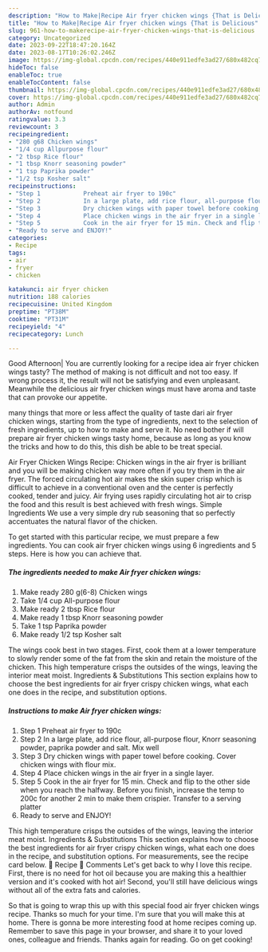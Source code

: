 ```yaml
---
description: "How to Make|Recipe Air fryer chicken wings {That is Delicious"
title: "How to Make|Recipe Air fryer chicken wings {That is Delicious"
slug: 961-how-to-makerecipe-air-fryer-chicken-wings-that-is-delicious
category: Uncategorized
date: 2023-09-22T18:47:20.164Z
date: 2023-08-17T10:26:02.246Z
image: https://img-global.cpcdn.com/recipes/440e911edfe3ad27/680x482cq70/air-fryer-chicken-wings-recipe-main-photo.jpg
hideToc: false
enableToc: true
enableTocContent: false
thumbnail: https://img-global.cpcdn.com/recipes/440e911edfe3ad27/680x482cq70/air-fryer-chicken-wings-recipe-main-photo.jpg
cover: https://img-global.cpcdn.com/recipes/440e911edfe3ad27/680x482cq70/air-fryer-chicken-wings-recipe-main-photo.jpg
author: Admin
authorAv: notfound
ratingvalue: 3.3
reviewcount: 3
recipeingredient:
- "280 g68 Chicken wings"
- "1/4 cup Allpurpose flour"
- "2 tbsp Rice flour"
- "1 tbsp Knorr seasoning powder"
- "1 tsp Paprika powder"
- "1/2 tsp Kosher salt"
recipeinstructions:
- "Step 1            Preheat air fryer to 190c"
- "Step 2            In a large plate, add rice flour, all-purpose flour, Knorr seasoning powder, paprika powder and salt. Mix well"
- "Step 3            Dry chicken wings with paper towel before cooking. Cover chicken wings with flour mix."
- "Step 4            Place chicken wings in the air fryer in a single layer."
- "Step 5            Cook in the air fryer for 15 min. Check and flip to the other side when you reach the halfway. Before you finish, increase the temp to 200c for another 2 min to make them crispier. Transfer to a serving platter"
- "Ready to serve and ENJOY!"
categories:
- Recipe
tags:
- air
- fryer
- chicken

katakunci: air fryer chicken 
nutrition: 188 calories
recipecuisine: United Kingdom
preptime: "PT38M"
cooktime: "PT31M"
recipeyield: "4"
recipecategory: Lunch

---
```



Good Afternoon| You are currently looking for a recipe idea air fryer chicken wings tasty? The method of making is not difficult and not too easy. If wrong process it, the result will not be satisfying and even unpleasant. Meanwhile the delicious air fryer chicken wings must have aroma and taste that can provoke our appetite.






many things that more or less affect the quality of taste dari air fryer chicken wings, starting from the type of ingredients, next to the selection of fresh ingredients, up to how to make and serve it. No need bother if will prepare air fryer chicken wings tasty home, because as long as you know the tricks and how to do this, this dish be able to be treat special.


Air Fryer Chicken Wings Recipe: Chicken wings in the air fryer is brilliant and you will be making chicken way more often if you try them in the air fryer. The forced circulating hot air makes the skin super crisp which is difficult to achieve in a conventional oven and the center is perfectly cooked, tender and juicy. Air frying uses rapidly circulating hot air to crisp the food and this result is best achieved with fresh wings. Simple Ingredients We use a very simple dry rub seasoning that so perfectly accentuates the natural flavor of the chicken.


To get started with this particular recipe, we must prepare a few ingredients. You can cook air fryer chicken wings using 6 ingredients and 5 steps. Here is how you can achieve that.

<!--inarticleads1-->

##### The ingredients needed to make Air fryer chicken wings:

1. Make ready 280 g(6-8) Chicken wings
1. Take 1/4 cup All-purpose flour
1. Make ready 2 tbsp Rice flour
1. Make ready 1 tbsp Knorr seasoning powder
1. Take 1 tsp Paprika powder
1. Make ready 1/2 tsp Kosher salt


The wings cook best in two stages. First, cook them at a lower temperature to slowly render some of the fat from the skin and retain the moisture of the chicken. This high temperature crisps the outsides of the wings, leaving the interior meat moist. Ingredients &amp; Substitutions This section explains how to choose the best ingredients for air fryer crispy chicken wings, what each one does in the recipe, and substitution options. 

<!--inarticleads2-->

##### Instructions to make Air fryer chicken wings:

1. Step 1            Preheat air fryer to 190c
1. Step 2            In a large plate, add rice flour, all-purpose flour, Knorr seasoning powder, paprika powder and salt. Mix well
1. Step 3            Dry chicken wings with paper towel before cooking. Cover chicken wings with flour mix.
1. Step 4            Place chicken wings in the air fryer in a single layer.
1. Step 5            Cook in the air fryer for 15 min. Check and flip to the other side when you reach the halfway. Before you finish, increase the temp to 200c for another 2 min to make them crispier. Transfer to a serving platter
1. Ready to serve and ENJOY!

This high temperature crisps the outsides of the wings, leaving the interior meat moist. Ingredients &amp; Substitutions This section explains how to choose the best ingredients for air fryer crispy chicken wings, what each one does in the recipe, and substitution options. For measurements, see the recipe card below. 📖 Recipe 💬 Comments Let&#39;s get back to why I love this recipe. First, there is no need for hot oil because you are making this a healthier version and it&#39;s cooked with hot air! Second, you&#39;ll still have delicious wings without all of the extra fats and calories. 

So that is going to wrap this up with this special food air fryer chicken wings recipe. Thanks so much for your time. I'm sure that you will make this at home. There is gonna be more interesting food at home recipes coming up. Remember to save this page in your browser, and share it to your loved ones, colleague and friends. Thanks again for reading. Go on get cooking!
